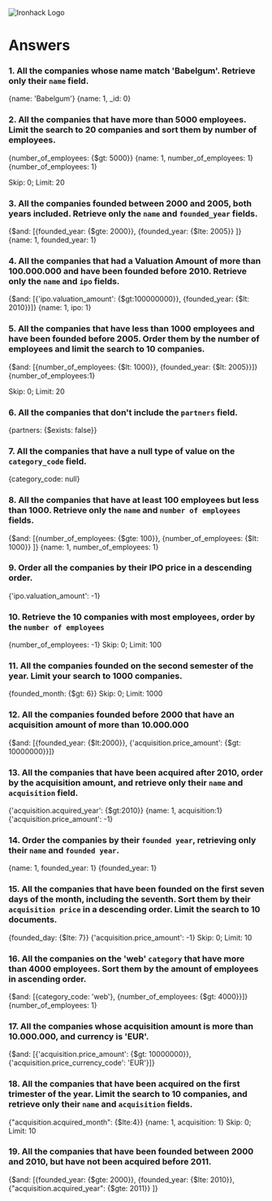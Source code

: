 ![Ironhack Logo](https://i.imgur.com/1QgrNNw.png)

# Answers

### 1. All the companies whose name match 'Babelgum'. Retrieve only their `name` field.

{name: 'Babelgum'}
{name: 1, _id: 0}

### 2. All the companies that have more than 5000 employees. Limit the search to 20 companies and sort them by **number of employees**.

{number_of_employees: {$gt: 5000}}
{name: 1, number_of_employees: 1}
{number_of_employees: 1}

Skip: 0; Limit: 20

### 3. All the companies founded between 2000 and 2005, both years included. Retrieve only the `name` and `founded_year` fields.

{$and: [{founded_year: {$gte: 2000}}, {founded_year: {$lte: 2005}} ]}
{name: 1, founded_year: 1}

### 4. All the companies that had a Valuation Amount of more than 100.000.000 and have been founded before 2010. Retrieve only the `name` and `ipo` fields.

{$and: [{'ipo.valuation_amount': {$gt:100000000}}, {founded_year: {$lt: 2010}}]}
{name: 1, ipo: 1}

### 5. All the companies that have less than 1000 employees and have been founded before 2005. Order them by the number of employees and limit the search to 10 companies.

{$and: [{number_of_employees: {$lt: 1000}}, {founded_year: {$lt: 2005}}]}
{number_of_employees:1}

Skip: 0; Limit: 20


### 6. All the companies that don't include the `partners` field.

{partners: {$exists: false}}


### 7. All the companies that have a null type of value on the `category_code` field.

{category_code: null}


### 8. All the companies that have at least 100 employees but less than 1000. Retrieve only the `name` and `number of employees` fields.

{$and: [{number_of_employees: {$gte: 100}}, {number_of_employees: {$lt: 1000}} ]}
{name: 1, number_of_employees: 1}


### 9. Order all the companies by their IPO price in a descending order.

{'ipo.valuation_amount': -1}


### 10. Retrieve the 10 companies with most employees, order by the `number of employees`

{number_of_employees: -1}
Skip: 0; Limit: 100


### 11. All the companies founded on the second semester of the year. Limit your search to 1000 companies.

{founded_month: {$gt: 6}}
Skip: 0; Limit: 1000


### 12. All the companies founded before 2000 that have an acquisition amount of more than 10.000.000

{$and: [{founded_year: {$lt:2000}}, {'acquisition.price_amount': {$gt: 10000000}}]}


### 13. All the companies that have been acquired after 2010, order by the acquisition amount, and retrieve only their `name` and `acquisition` field.

{'acquisition.acquired_year': {$gt:2010}}
{name: 1, acquisition:1}
{'acquisition.price_amount': -1}


### 14. Order the companies by their `founded year`, retrieving only their `name` and `founded year`.

{name: 1, founded_year: 1}
{founded_year: 1}


### 15. All the companies that have been founded on the first seven days of the month, including the seventh. Sort them by their `acquisition price` in a descending order. Limit the search to 10 documents.

{founded_day: {$lte: 7}}
{'acquisition.price_amount': -1}
Skip: 0; Limit: 10


### 16. All the companies on the 'web' `category` that have more than 4000 employees. Sort them by the amount of employees in ascending order.

{$and: [{category_code: 'web'}, {number_of_employees: {$gt: 4000}}]}
{number_of_employees: 1}


### 17. All the companies whose acquisition amount is more than 10.000.000, and currency is 'EUR'.

{$and: [{'acquisition.price_amount': {$gt: 10000000}}, {'acquisition.price_currency_code': 'EUR'}]}


### 18. All the companies that have been acquired on the first trimester of the year. Limit the search to 10 companies, and retrieve only their `name` and `acquisition` fields.

{"acquisition.acquired_month": {$lte:4}}
{name: 1, acquisition: 1}
Skip: 0; Limit: 10


### 19. All the companies that have been founded between 2000 and 2010, but have not been acquired before 2011.

{$and: [{founded_year: {$gte: 2000}}, {founded_year: {$lte: 2010}}, {"acquisition.acquired_year": {$gte: 2011}} ]}